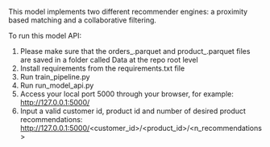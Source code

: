 This model implements two different recommender engines: a proximity based matching and a collaborative filtering.

To run this model API:
1. Please make sure that the orders_.parquet and product_.parquet files are saved in a folder called Data at the repo root level
2. Install requirements from the requirements.txt file
3. Run train_pipeline.py
4. Run run_model_api.py
5. Access your local port 5000 through your browser, for example: http://127.0.0.1:5000/
6. Input a valid customer id, product id and number of desired product recommendations: http://127.0.0.1:5000/<customer_id>/<product_id>/<n_recommendations>

